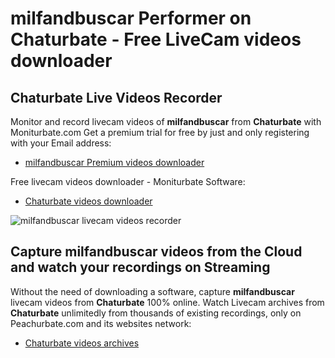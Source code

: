 # milfandbuscar Performer on Chaturbate - Free LiveCam videos downloader

## Chaturbate Live Videos Recorder

Monitor and record livecam videos of **milfandbuscar** from **Chaturbate** with Moniturbate.com
Get a premium trial for free by just and only registering with your Email address:
* [milfandbuscar Premium videos downloader](https://moniturbate.com/request-demo-licence-key.html)

Free livecam videos downloader - Moniturbate Software:
* [Chaturbate videos downloader](https://moniturbate.com/moniturbate-download-software.html)

![milfandbuscar livecam videos recorder](https://peachurnet.com/templates/moniturbate-software.png)


## Capture milfandbuscar videos from the Cloud and watch your recordings on Streaming

Without the need of downloading a software, capture **milfandbuscar** livecam videos from **Chaturbate** 100% online.
Watch Livecam archives from **Chaturbate** unlimitedly from thousands of existing recordings, only on Peachurbate.com and its websites network:
* [Chaturbate videos archives](https://peachurnet.com/)